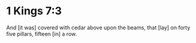 # 1 Kings 7:3

And [it was] covered with cedar above upon the beams, that [lay] on forty five pillars, fifteen [in] a row.